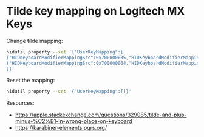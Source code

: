 # Tilde key mapping on Logitech MX Keys

Change tilde mapping:
```bash
hidutil property --set '{"UserKeyMapping":[
{"HIDKeyboardModifierMappingSrc":0x700000035,"HIDKeyboardModifierMappingDst":0x700000064},
{"HIDKeyboardModifierMappingSrc":0x700000064,"HIDKeyboardModifierMappingDst":0x700000035}
]}'
```

Reset the mapping:
```bash
hidutil property --set '{"UserKeyMapping":[]}'
```

Resources:
 - https://apple.stackexchange.com/questions/329085/tilde-and-plus-minus-%C2%B1-in-wrong-place-on-keyboard
 - https://karabiner-elements.pqrs.org/
